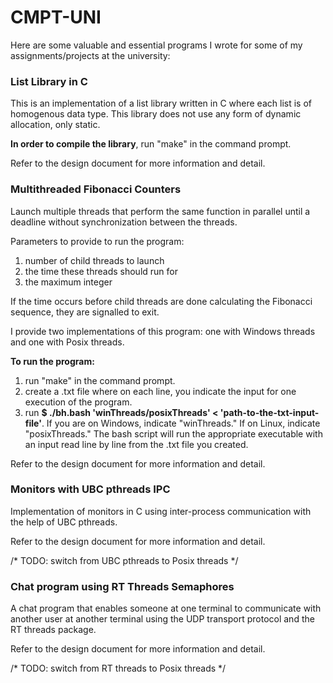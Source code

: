 # CMPT-UNI
  Here are some valuable and essential programs I wrote for some of my assignments/projects at the university:

### List Library in C
  This is an implementation of a list library written in C where each list is of homogenous data type. This library does not use any form of dynamic allocation, only static.
  
  **In order to compile the library**, run "make" in the command prompt.

  Refer to the design document for more information and detail.

### Multithreaded Fibonacci Counters
  Launch multiple threads that perform the same function in parallel until a deadline without synchronization between the threads. 

  Parameters to provide to run the program:
  1. number of child threads to launch
  2. the time these threads should run for
  3. the maximum integer

  If the time occurs before child threads are done calculating the Fibonacci sequence, they are signalled to exit.

  I provide two implementations of this program: one with Windows threads and one with Posix threads.
  
  **To run the program:**
  1. run "make" in the command prompt.
  2. create a .txt file where on each line, you indicate the input for one execution of the program.
  3. run **$ ./bh.bash 'winThreads/posixThreads' < 'path-to-the-txt-input-file'**. If you are on Windows, indicate "winThreads." If on Linux, indicate "posixThreads." The bash script will run the appropriate executable with an input read line by line from the .txt file you created.

  Refer to the design document for more information and detail.

### Monitors with UBC pthreads IPC
  Implementation of monitors in C using inter-process communication with the help of UBC pthreads.
  
  Refer to the design document for more information and detail.
  
  /* TODO: switch from UBC pthreads to Posix threads */
  
### Chat program using RT Threads Semaphores
  A chat program that enables someone at one terminal to communicate with another user at another terminal using the UDP transport protocol and the RT threads package.
  
  Refer to the design document for more information and detail.
  
  /* TODO: switch from RT threads to Posix threads */
  

